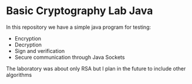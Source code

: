 # Basic Cryptography Lab Java 

In this repository we have a simple java program for testing:
- Encryption
- Decryption
- Sign and verification
- Secure communication through Java Sockets

The laboratory was about only RSA but I plan in the future to include other algorithms